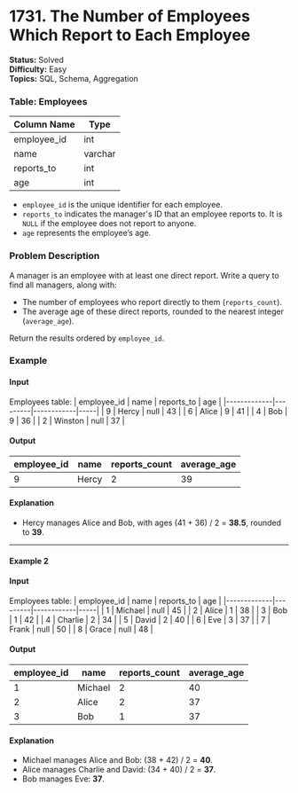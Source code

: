 # 1731. The Number of Employees Which Report to Each Employee
**Status:** Solved  
**Difficulty:** Easy  
**Topics:** SQL, Schema, Aggregation  

### Table: Employees

| Column Name  | Type    |
|-------------|--------|
| employee_id | int    |
| name        | varchar |
| reports_to  | int    |
| age         | int    |

- `employee_id` is the unique identifier for each employee.
- `reports_to` indicates the manager's ID that an employee reports to. It is `NULL` if the employee does not report to anyone.
- `age` represents the employee’s age.

### Problem Description
A manager is an employee with at least one direct report. Write a query to find all managers, along with:
- The number of employees who report directly to them (`reports_count`).
- The average age of these direct reports, rounded to the nearest integer (`average_age`).

Return the results ordered by `employee_id`.

### Example

#### Input
Employees table:
| employee_id | name    | reports_to | age |
|-------------|---------|------------|-----|
| 9           | Hercy   | null       | 43  |
| 6           | Alice   | 9          | 41  |
| 4           | Bob     | 9          | 36  |
| 2           | Winston | null       | 37  |

#### Output
| employee_id | name  | reports_count | average_age |
|-------------|-------|---------------|-------------|
| 9           | Hercy | 2             | 39          |

#### Explanation
- Hercy manages Alice and Bob, with ages (41 + 36) / 2 = **38.5**, rounded to **39**.

---

#### Example 2

#### Input
Employees table:
| employee_id | name    | reports_to | age |
|-------------|---------|------------|-----|
| 1           | Michael | null       | 45  |
| 2           | Alice   | 1          | 38  |
| 3           | Bob     | 1          | 42  |
| 4           | Charlie | 2          | 34  |
| 5           | David   | 2          | 40  |
| 6           | Eve     | 3          | 37  |
| 7           | Frank   | null       | 50  |
| 8           | Grace   | null       | 48  |

#### Output
| employee_id | name    | reports_count | average_age |
|-------------|---------|---------------|-------------|
| 1           | Michael | 2             | 40          |
| 2           | Alice   | 2             | 37          |
| 3           | Bob     | 1             | 37          |

#### Explanation
- Michael manages Alice and Bob: (38 + 42) / 2 = **40**.
- Alice manages Charlie and David: (34 + 40) / 2 = **37**.
- Bob manages Eve: **37**.
